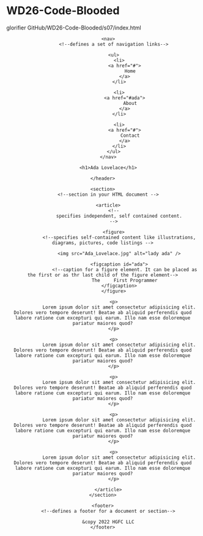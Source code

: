 # WD26-Code-Blooded
glorifier
GitHub/WD26-Code-Blooded/s07/index.html
<!DOCTYPE html>
<html lang="en">
<head>
    <meta charset="UTF-8">
    <meta http-equiv="X-UA-Compatible" content="IE=edge">
    <meta name="viewport" content="width=device-width, initial-scale=1.0">
    <link rel="stylesheet" href="style.css">
    <title>Document</title>
</head>
<body>
    <!DOCTYPE html>
<html lang="en">
<head>
    <meta charset="UTF-8">
    <meta http-equiv="X-UA-Compatible" content="IE=edge">
    <meta name="viewport" content="width=device-width, initial-scale=1.0">
    <link rel="stylesheet" href="style.css">
    <title>HTML Semantics</title>
</head>
<body>
    <header>
        <!--introductory content of your web page-->
        <!--
            we can use:
            navbars, logo, web author information
        -->

        <nav>
            <!--defines a set of navigation links-->

            <ul>
                <li>
                    <a href="#">
                        Home
                    </a>
                </li>

                <li>
                    <a href="#ada">
                        About
                    </a>
                </li>

                <li>
                    <a href="#">
                        Contact
                    </a>
                </li>
            </ul>
        </nav>

        <h1>Ada Lovelace</h1>

    </header>

    <section>
        <!--section in your HTML document -->

        <article>
            <!--
                specifies independent, self contained content.
            -->

            <figure>
                <!--specifies self-contained content like illustrations, diagrams, pictures, code listings -->

                <img src="Ada_Lovelace.jpg" alt="lady ada" />

                <figcaption id="ada">
                    <!--caption for a figure element. It can be placed as the first or as thr last child of the figure element-->
                    The     First Programmer
                </figcaption>
            </figure>

            <p>
                Lorem ipsum dolor sit amet consectetur adipisicing elit. Dolores vero tempore deserunt! Beatae ab aliquid perferendis quod labore ratione cum excepturi qui earum. Illo nam esse doloremque pariatur maiores quod?
            </p>

            <p>
                Lorem ipsum dolor sit amet consectetur adipisicing elit. Dolores vero tempore deserunt! Beatae ab aliquid perferendis quod labore ratione cum excepturi qui earum. Illo nam esse doloremque pariatur maiores quod?
            </p>

            <p>
                Lorem ipsum dolor sit amet consectetur adipisicing elit. Dolores vero tempore deserunt! Beatae ab aliquid perferendis quod labore ratione cum excepturi qui earum. Illo nam esse doloremque pariatur maiores quod?
            </p>

            <p>
                Lorem ipsum dolor sit amet consectetur adipisicing elit. Dolores vero tempore deserunt! Beatae ab aliquid perferendis quod labore ratione cum excepturi qui earum. Illo nam esse doloremque pariatur maiores quod?
            </p>

            <p>
                Lorem ipsum dolor sit amet consectetur adipisicing elit. Dolores vero tempore deserunt! Beatae ab aliquid perferendis quod labore ratione cum excepturi qui earum. Illo nam esse doloremque pariatur maiores quod?
            </p>

        </article>
    </section>

    <footer>
        <!--defines a footer for a document or section-->

        &copy 2022 HGFC LLC
    </footer>
</body>
</html>
</body>
</html>
